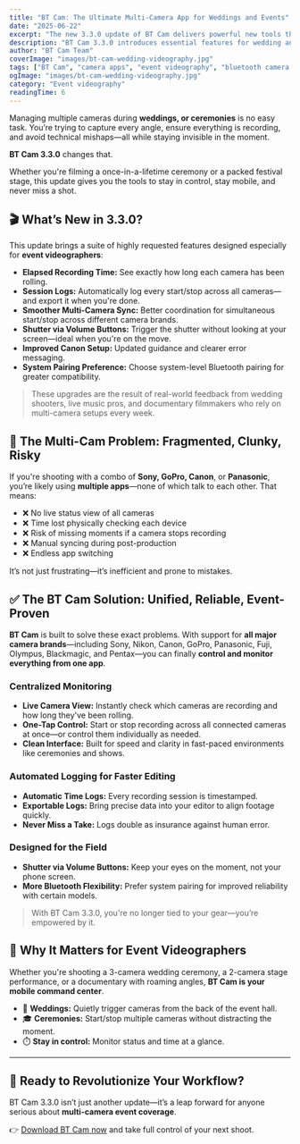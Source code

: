 ```yaml
---
title: "BT Cam: The Ultimate Multi-Camera App for Weddings and Events"
date: "2025-06-22"
excerpt: "The new 3.3.0 update of BT Cam delivers powerful new tools that change how event videographers handle multi-camera shoots—whether at weddings and ceremonies."
description: "BT Cam 3.3.0 introduces essential features for wedding and event videographers: recording logs, real-time sync, Bluetooth volume shutter, and more. Discover how it transforms your multi-camera workflow."
author: "BT Cam Team"
coverImage: "images/bt-cam-wedding-videography.jpg"
tags: ["BT Cam", "camera apps", "event videography", "bluetooth camera control", "DSLR remote app", "wedding", "ceremony"]
ogImage: "images/bt-cam-wedding-videography.jpg"
category: "Event videography"
readingTime: 6
---
```


Managing multiple cameras during **weddings, or ceremonies** is no easy task. You’re trying to capture every angle, ensure everything is recording, and avoid technical mishaps—all while staying invisible in the moment.

**BT Cam 3.3.0** changes that.

Whether you're filming a once-in-a-lifetime ceremony or a packed festival stage, this update gives you the tools to stay in control, stay mobile, and never miss a shot.

## 🎬 What’s New in 3.3.0?

This update brings a suite of highly requested features designed especially for **event videographers**:

* **Elapsed Recording Time:** See exactly how long each camera has been rolling.
* **Session Logs:** Automatically log every start/stop across all cameras—and export it when you're done.
* **Smoother Multi-Camera Sync:** Better coordination for simultaneous start/stop across different camera brands.
* **Shutter via Volume Buttons:** Trigger the shutter without looking at your screen—ideal when you're on the move.
* **Improved Canon Setup:** Updated guidance and clearer error messaging.
* **System Pairing Preference:** Choose system-level Bluetooth pairing for greater compatibility.

> These upgrades are the result of real-world feedback from wedding shooters, live music pros, and documentary filmmakers who rely on multi-camera setups every week.

## 📸 The Multi-Cam Problem: Fragmented, Clunky, Risky

If you're shooting with a combo of **Sony, GoPro, Canon**, or **Panasonic**, you’re likely using **multiple apps**—none of which talk to each other. That means:

* ❌ No live status view of all cameras
* ❌ Time lost physically checking each device
* ❌ Risk of missing moments if a camera stops recording
* ❌ Manual syncing during post-production
* ❌ Endless app switching

It’s not just frustrating—it’s inefficient and prone to mistakes.

## ✅ The BT Cam Solution: Unified, Reliable, Event-Proven

**BT Cam** is built to solve these exact problems. With support for **all major camera brands**—including Sony, Nikon, Canon, GoPro, Panasonic, Fuji, Olympus, Blackmagic, and Pentax—you can finally **control and monitor everything from one app**.

### Centralized Monitoring

* **Live Camera View:** Instantly check which cameras are recording and how long they've been rolling.
* **One-Tap Control:** Start or stop recording across all connected cameras at once—or control them individually as needed.
* **Clean Interface:** Built for speed and clarity in fast-paced environments like ceremonies and shows.

### Automated Logging for Faster Editing

* **Automatic Time Logs:** Every recording session is timestamped.
* **Exportable Logs:** Bring precise data into your editor to align footage quickly.
* **Never Miss a Take:** Logs double as insurance against human error.

### Designed for the Field

* **Shutter via Volume Buttons:** Keep your eyes on the moment, not your phone screen.
* **More Bluetooth Flexibility:** Prefer system pairing for improved reliability with certain models.

> With BT Cam 3.3.0, you're no longer tied to your gear—you’re empowered by it.

## 🎥 Why It Matters for Event Videographers

Whether you're shooting a 3-camera wedding ceremony, a 2-camera stage performance, or a documentary with roaming angles, **BT Cam is your mobile command center**.

* 💒 **Weddings:** Quietly trigger cameras from the back of the event hall.
* 🎓 **Ceremonies:** Start/stop multiple cameras without distracting the moment.
* ⏱️ **Stay in control:** Monitor status and time at a glance.

---

## 🎯 Ready to Revolutionize Your Workflow?

BT Cam 3.3.0 isn’t just another update—it’s a leap forward for anyone serious about **multi-camera event coverage**.

👉 [Download BT Cam now](https://btcam.app) and take full control of your next shoot.